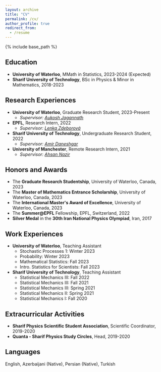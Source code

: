 ```yaml
---
layout: archive
title: "CV"
permalink: /cv/
author_profile: true
redirect_from:
  - /resume
---
```


{% include base_path %}

## Education
* **University of Waterloo**, MMath in Statistics, 2023-2024 (Expected)
* **Sharif University of Technology**, BSc in Physics & Minor in Mathematics, 2018-2023

## Research Experiences
* **University of Waterloo**, Graduate Research Student, 2023-Present
  * _Supervisor: [Aukosh Jagannath](https://www.math.uwaterloo.ca/~a3jagann/)_
* **EPFL**, Research Intern, 2022
  * _Supervisor: [Lenka Zdeborová](https://people.epfl.ch/lenka.zdeborova/?lang=en)_
* **Sharif University of Technology**, Undergraduate Research Student, 2022
  * _Supervisor: [Amir Daneshgar](http://math.sharif.ir/faculties/daneshgar)_
* **University of Manchester**, Remote Research Intern, 2021
  * _Supervisor: [Ahsan Nazir](https://research.manchester.ac.uk/en/persons/ahsan.nazir)_

## Honors and Awards
* The **Graduate Research Studentship**, University of Waterloo, Canada, 2023
* The **Master of Mathematics Entrance Scholarship**, University of Waterloo, Canada, 2023
* The **International Master's Award of Excellence**, University of Waterloo, Canada, 2023
* The **Summer@EPFL** Fellowship, EPFL, Switzerland, 2022
* **Silver Medal** in the **30th Iran National Physics Olympiad**, Iran, 2017


## Work Experiences
* **University of Waterloo**, Teaching Assistant
  * Stochastic Processes 1: Winter 2023
  * Probability: Winter 2023
  * Mathematical Statistics: Fall 2023
  * Intro. Statistics for Scientists: Fall 2023
* **Sharif University of Technology**, Teaching Assistant
  * Statistical Mechanics III: Fall 2022
  * Statistical Mechanics III: Fall 2021
  * Statistical Mechanics III: Spring 2021
  * Statistical Mechanics II: Spring 2021
  * Statistical Mechanics I: Fall 2020

## Extracurricular Activities
* **Sharif Physics Scientific Student Association**, Scientific Coordinator, 2019-2020
* **Quanta - Sharif Physics Study Circles**, Head, 2019-2020

## Languages
English, Azerbaijani (Native), Persian (Native), Turkish
